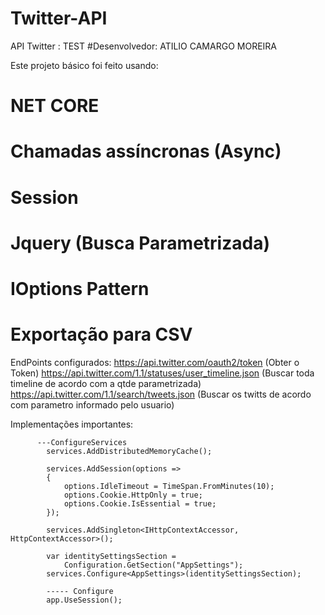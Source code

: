 # Twitter-API
API Twitter : TEST
#Desenvolvedor: ATILIO CAMARGO MOREIRA

Este projeto básico foi feito usando:
# NET CORE
# Chamadas assíncronas (Async)
# Session
# Jquery (Busca Parametrizada)
# IOptions Pattern
# Exportação para CSV

EndPoints configurados:
https://api.twitter.com/oauth2/token  (Obter o Token)
https://api.twitter.com/1.1/statuses/user_timeline.json (Buscar toda timeline de acordo com a qtde parametrizada)
https://api.twitter.com/1.1/search/tweets.json (Buscar os twitts de acordo com parametro informado pelo usuario)

Implementações importantes:

          ---ConfigureServices
            services.AddDistributedMemoryCache();

            services.AddSession(options =>
            {
                options.IdleTimeout = TimeSpan.FromMinutes(10);
                options.Cookie.HttpOnly = true;
                options.Cookie.IsEssential = true;
            });

            services.AddSingleton<IHttpContextAccessor, HttpContextAccessor>();

            var identitySettingsSection =
                Configuration.GetSection("AppSettings");
            services.Configure<AppSettings>(identitySettingsSection);
            
            ----- Configure
            app.UseSession();
